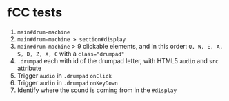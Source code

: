 # fCC tests

1. `main#drum-machine`
2. `main#drum-machine > section#display`
3. `main#drum-machine` > 9 clickable elements, and in this order: `Q, W, E, A, S, D, Z, X, C` with a `class="drumpad"`
4. `.drumpad` each with id of the drumpad letter, with HTML5 `audio` and `src` attribute
5. Trigger `audio` in `.drumpad` `onClick`
6. Trigger `audio` in `.drumpad` `onKeyDown`
7. Identify where the sound is coming from in the `#display`